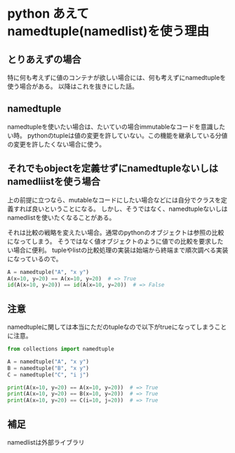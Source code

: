 # python あえてnamedtuple(namedlist)を使う理由

## とりあえずの場合

特に何も考えずに値のコンテナが欲しい場合には、何も考えずにnamedtupleを使う場合がある。
以降はこれを抜きにした話。

## namedtuple

namedtupleを使いたい場合は、たいていの場合immutableなコードを意識したい時。
pythonのtupleは値の変更を許していない。この機能を継承している分値の変更を許したくない場合に使う。

## それでもobjectを定義せずにnamedtupleないしはnamedliistを使う場合

上の前提に立つなら、mutableなコードにしたい場合などには自分でクラスを定義すれば良いということになる。
しかし、そうではなく、namedtupleないしはnamedlistを使いたくなることがある。

それは比較の戦略を変えたい場合。通常のpythonのオブジェクトは参照の比較になってしまう。
そうではなく値オブジェクトのように値での比較を要求したい場合に便利。
tupleやlistの比較処理の実装は始端から終端まで順次調べる実装になっているので。

```python
A = namedtuple("A", "x y")
A(x=10, y=20) == A(x=10, y=20)  # => True
id(A(x=10, y=20)) == id(A(x=10, y=20))  # => False
```

## 注意

namedtupleに関しては本当にただのtupleなので以下がtrueになってしまうことに注意。

```python
from collections import namedtuple

A = namedtuple("A", "x y")
B = namedtuple("B", "x y")
C = namedtuple("C", "i j")

print(A(x=10, y=20) == A(x=10, y=20))  # => True
print(A(x=10, y=20) == B(x=10, y=20))  # => True
print(A(x=10, y=20) == C(i=10, j=20))  # => True
```


## 補足

namedlistは外部ライブラリ
